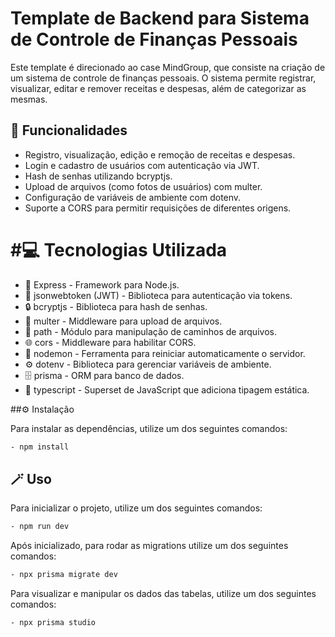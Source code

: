 # Template de Backend para Sistema de Controle de Finanças Pessoais

Este template é direcionado ao case MindGroup, que consiste na criação de um sistema de controle de finanças pessoais. O sistema permite registrar, visualizar, editar e remover receitas e despesas, além de categorizar as mesmas. 

## 🚀 Funcionalidades

- Registro, visualização, edição e remoção de receitas e despesas.
- Login e cadastro de usuários com autenticação via JWT.
- Hash de senhas utilizando bcryptjs.
- Upload de arquivos (como fotos de usuários) com multer.
- Configuração de variáveis de ambiente com dotenv.
- Suporte a CORS para permitir requisições de diferentes origens.

# #💻 Tecnologias Utilizada

- 🚀 Express - Framework para Node.js.
- 🔐 jsonwebtoken (JWT) - Biblioteca para autenticação via tokens.
- 🔒 bcryptjs - Biblioteca para hash de senhas.
- 📂 multer - Middleware para upload de arquivos.
- 📁 path - Módulo para manipulação de caminhos de arquivos.
- 🌐 cors - Middleware para habilitar CORS.
- 🔄 nodemon - Ferramenta para reiniciar automaticamente o servidor.
- ⚙️ dotenv - Biblioteca para gerenciar variáveis de ambiente.
- 🗄️ prisma - ORM para banco de dados.
- 📘 typescript - Superset de JavaScript que adiciona tipagem estática.


##⚙️ Instalação

Para instalar as dependências, utilize um dos seguintes comandos:

```bash
- npm install
```

## 🪄 Uso

Para inicializar o projeto, utilize um dos seguintes comandos:

```bash
- npm run dev
```

Após inicializado, para rodar as migrations utilize um dos seguintes comandos:

```bash
- npx prisma migrate dev
```

Para visualizar e manipular os dados das tabelas, utilize um dos seguintes comandos:

```bash
- npx prisma studio
```
